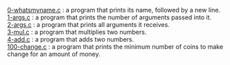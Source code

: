 [0-whatsmyname.c](./0-whatsmyname.c) : a program that prints its name, followed by a new line. <br/>
[1-args.c](./1-args.c) : a program that prints the number of arguments passed into it. <br/>
[2-args.c](./2-args.c) : a program that prints all arguments it receives. <br/>
[3-mul.c](./3-mul.c) : a program that multiplies two numbers. <br/>
[4-add.c](./4-add.c) : a program that adds two numbers. <br/>
[100-change.c](./100-change.c) : a program that prints the minimum number of coins to make change for an amount of money. <br/>
